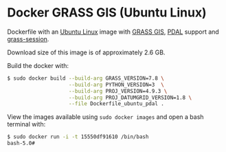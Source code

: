 # Docker GRASS GIS (Ubuntu Linux)

Dockerfile with an [Ubuntu Linux](https://ubuntu.com/) image with [GRASS GIS](https://grass.osgeo.org/), [PDAL](https://pdal.io) support and [grass-session](https://github.com/zarch/grass-session/).

Download size of this image is of approximately 2.6 GB.

Build the docker with:

```bash
$ sudo docker build --build-arg GRASS_VERSION=7.8 \
                    --build-arg PYTHON_VERSION=3  \
                    --build-arg PROJ_VERSION=4.9.3 \
                    --build-arg PROJ_DATUMGRID_VERSION=1.8 \
                    --file Dockerfile_ubuntu_pdal .
```

View the images available using `sudo docker images` and open a bash terminal with:

```bash
$ sudo docker run -i -t 15550df91610 /bin/bash
bash-5.0#
```
